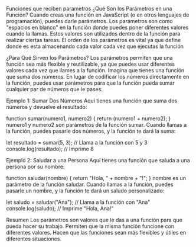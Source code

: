 Funciones que reciben parametros
¿Qué Son los Parámetros en una Función?
Cuando creas una función en JavaScript (o en otros lenguajes de programación), puedes darle parámetros. Los parámetros son como "espacios en blanco" en la función donde puedes poner diferentes valores cuando la llamas. Estos valores son utilizados dentro de la función para realizar ciertas tareas. El orden de los parámetros es vital ya que define donde es esta almacenando cada valor cada vez que ejecutas la función

¿Para Qué Sirven los Parámetros?
Los parámetros permiten que una función sea más flexible y reutilizable, ya que puedes usar diferentes valores cada vez que llames a la función. Imagina que tienes una función que suma dos números. En lugar de codificar los números directamente en la función, puedes usar parámetros para que la función pueda sumar cualquier par de números que le pases.

Ejemplo 1: Sumar Dos Números
Aquí tienes una función que suma dos números y devuelve el resultado:

function sumar(numero1, numero2) {
return (numero1 + numero2);
}
numero1 y numero2 son parámetros de la función sumar.
Cuando llamas a la función, puedes pasarle dos números, y la función te dará la suma:

let resultado = sumar(5, 3);  // Llama a la función con 5 y 3
console.log(resultado);       // Imprime 8


Ejemplo 2: Saludar a una Persona
Aquí tienes una función que saluda a una persona por su nombre:

function saludar(nombre) {
return "Hola, " + nombre + "!";
}
nombre es un parámetro de la función saludar.
Cuando llamas a la función, puedes pasarle un nombre, y la función te dará un saludo personalizado:

let saludo = saludar("Ana");  // Llama a la función con "Ana"
console.log(saludo);         // Imprime "Hola, Ana!"


Resumen
Los parámetros son valores que le das a una función para que pueda hacer su trabajo.
Permiten que la misma función funcione con diferentes valores.
Hacen que las funciones sean más flexibles y útiles en diferentes situaciones.
